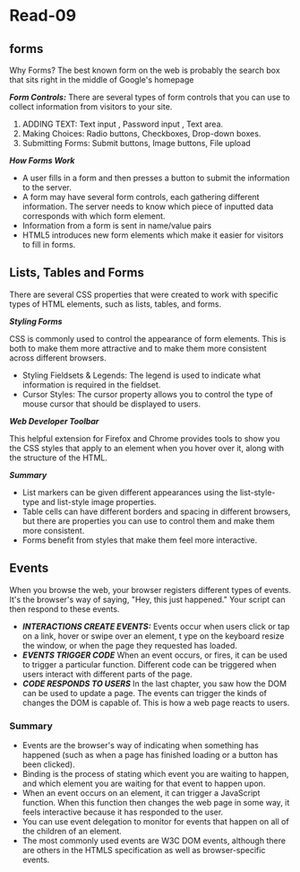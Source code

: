 # Read-09

## forms
Why Forms? The best known form on the web is probably the search box that sits right in the middle of Google's homepage

***Form Controls:*** There are several types of form controls that you can use to collect information from visitors to your site.
1. ADDING TEXT: Text input , Password input , Text area.
1. Making Choices: Radio buttons, Checkboxes, Drop-down boxes.
1. Submitting Forms: Submit buttons, Image buttons, File upload

***How Forms Work***

* A user fills in a form and then presses a button to submit the information to the server.
* A form may have several form controls, each gathering different information. The server needs to know which piece of inputted data corresponds with which form element.
* Information from a form is sent in name/value pairs
* HTML5 introduces new form elements which make it easier for visitors to fill in forms.

## Lists, Tables and Forms
There are several CSS properties that were created to work with specific types of HTML elements, such as lists, tables, and forms.

***Styling Forms***

CSS is commonly used to control the appearance of form elements. This is both to make them more attractive and to make them more consistent across different browsers.

* Styling Fieldsets & Legends: The legend is used to indicate what information is required in the fieldset.
* Cursor Styles: The cursor property allows you to control the type of mouse cursor that should be displayed to users.

***Web Developer Toolbar***

This helpful extension for Firefox and Chrome provides tools to show you the CSS styles that apply to an element when you hover over it, along with the structure of the HTML.

***Summary***

* List markers can be given different appearances using the list-style-type and list-style image properties.
* Table cells can have different borders and spacing in different browsers, but there are properties you can use to control them and make them more consistent. 
* Forms benefit from styles that make them feel more interactive.
## Events
When you browse the web, your browser registers different types of events. It's the browser's way of saying, "Hey, this just happened." Your script can then respond to these events. 
- ***INTERACTIONS CREATE EVENTS:***
Events occur when users click or tap on a link, hover or swipe over an element, t ype on the keyboard resize the window, or when the page they requested has loaded.
- ***EVENTS TRIGGER CODE***
When an event occurs, or fires, it can be used to trigger a particular function. Different code can be triggered when users interact with different parts of the page.
- ***CODE RESPONDS TO USERS***
In the last chapter, you saw how the DOM can be used to update a page. The events can trigger the kinds of changes the DOM is capable of. This is how a web page reacts to users.
 ### Summary 
 * Events are the browser's way of indicating when something has happened (such as when a page has finished loading or a button has been clicked). 
 * Binding is the process of stating which event you are waiting to happen, and which element you are waiting for that event to happen upon. 
* When an event occurs on an element, it can trigger a JavaScript function. When this function then changes the web page in some way, it feels interactive because it has responded to the user.
* You can use event delegation to monitor for events that happen on all of the children of an element. 
* The most commonly used events are W3C DOM events, although there are others in the HTMLS specification as well as browser-specific events.
